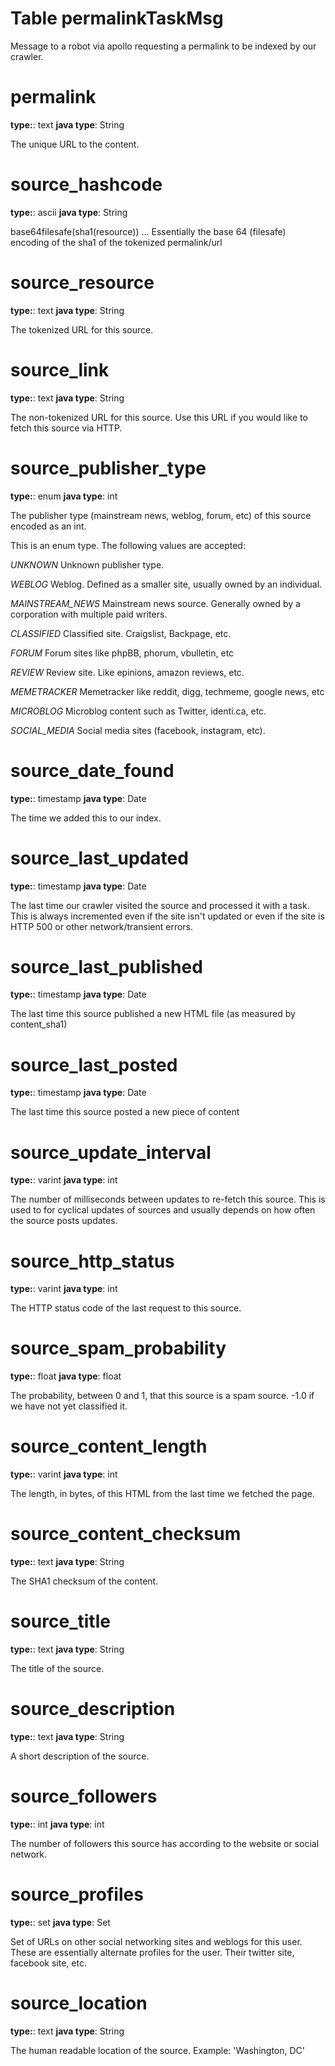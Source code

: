
Table permalinkTaskMsg
====================

Message to a robot via apollo requesting a permalink to be indexed by our crawler.

# permalink

**type:**: text
**java type**: String

The unique URL to the content.

# source_hashcode

**type:**: ascii
**java type**: String

base64filesafe(sha1(resource)) ... Essentially the base 64 (filesafe) encoding of the sha1 of the tokenized permalink/url

# source_resource

**type:**: text
**java type**: String

The tokenized URL for this source.

# source_link

**type:**: text
**java type**: String

The non-tokenized URL for this source.  Use this URL if you would like to fetch this source via HTTP.

# source_publisher_type

**type:**: enum
**java type**: int

The publisher type (mainstream news, weblog, forum, etc) of this source encoded as an int.

This is an enum type.  The following values are accepted:

*UNKNOWN*
Unknown publisher type.

*WEBLOG*
Weblog.  Defined as a smaller site, usually owned by an individual.

*MAINSTREAM_NEWS*
Mainstream news source.  Generally owned by a corporation with multiple paid writers.

*CLASSIFIED*
Classified site.  Craigslist, Backpage, etc.

*FORUM*
Forum sites like phpBB, phorum, vbulletin, etc

*REVIEW*
Review site.  Like epinions, amazon reviews, etc.

*MEMETRACKER*
Memetracker like reddit, digg, techmeme, google news, etc

*MICROBLOG*
Microblog content such as Twitter, identi.ca, etc.

*SOCIAL_MEDIA*
Social media sites (facebook, instagram, etc).

# source_date_found

**type:**: timestamp
**java type**: Date

The time we added this to our index.

# source_last_updated

**type:**: timestamp
**java type**: Date

The last time our crawler visited the source and processed it with a task.  This is always incremented even if the site isn't updated or even if the site is HTTP 500 or other network/transient errors.

# source_last_published

**type:**: timestamp
**java type**: Date

The last time this source published a new HTML file (as measured by content_sha1)

# source_last_posted

**type:**: timestamp
**java type**: Date

The last time this source posted a new piece of content

# source_update_interval

**type:**: varint
**java type**: int

The number of milliseconds between updates to re-fetch this source.  This is used to for cyclical updates of sources and usually depends on how often the source posts updates.

# source_http_status

**type:**: varint
**java type**: int

The HTTP status code of the last request to this source.

# source_spam_probability

**type:**: float
**java type**: float

The probability, between 0 and 1, that this source is a spam source.  -1.0 if we have not yet classified it.

# source_content_length

**type:**: varint
**java type**: int

The length, in bytes, of this HTML from the last time we fetched the page.

# source_content_checksum

**type:**: text
**java type**: String

The SHA1 checksum of the content.

# source_title

**type:**: text
**java type**: String

The title of the source. 

# source_description

**type:**: text
**java type**: String

A short description of the source.

# source_followers

**type:**: int
**java type**: int

The number of followers this source has according to the website or social network.

# source_profiles

**type:**: set<text>
**java type**: Set<String>

Set of URLs on other social networking sites and weblogs for this user.  These are essentially alternate profiles for the user.  Their twitter site, facebook site, etc.

# source_location

**type:**: text
**java type**: String

The human readable location of the source.  Example: 'Washington, DC'
